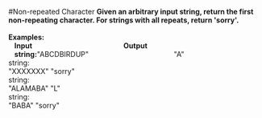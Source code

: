 #Non-repeated Character
**Given an arbitrary input string, return the first non-repeating character. For strings with all repeats, return 'sorry'.**
<br />
<br />
**Examples:**
<br />
&nbsp;&nbsp;&nbsp;**Input**&nbsp;&nbsp;&nbsp;&nbsp;&nbsp;&nbsp;&nbsp;&nbsp;&nbsp;&nbsp;&nbsp;&nbsp;&nbsp;&nbsp;&nbsp;&nbsp;&nbsp;&nbsp;&nbsp;&nbsp;&nbsp;&nbsp;&nbsp;&nbsp;&nbsp;&nbsp;&nbsp;&nbsp;&nbsp;&nbsp;&nbsp;&nbsp;&nbsp;&nbsp;&nbsp;&nbsp;&nbsp;&nbsp;&nbsp;&nbsp;&nbsp;&nbsp;&nbsp;&nbsp;&nbsp;&nbsp;**Output**
<br />
&nbsp;&nbsp;&nbsp;**string:**"ABCDBIRDUP"&nbsp;&nbsp;&nbsp;&nbsp;&nbsp;&nbsp;&nbsp;&nbsp;&nbsp;&nbsp;&nbsp;&nbsp;&nbsp;&nbsp;&nbsp;&nbsp;&nbsp;&nbsp;&nbsp;&nbsp;&nbsp;&nbsp;&nbsp;&nbsp;&nbsp;&nbsp;&nbsp;&nbsp;&nbsp;&nbsp;&nbsp;&nbsp;&nbsp;&nbsp;&nbsp;&nbsp;&nbsp;&nbsp;&nbsp;&nbsp;&nbsp;&nbsp;&nbsp;"A"
<br />
string:
<br />
"XXXXXXX"	"sorry"
<br />
string:
<br />
"ALAMABA"	"L"
<br />
string:
<br />
"BABA"	"sorry"
